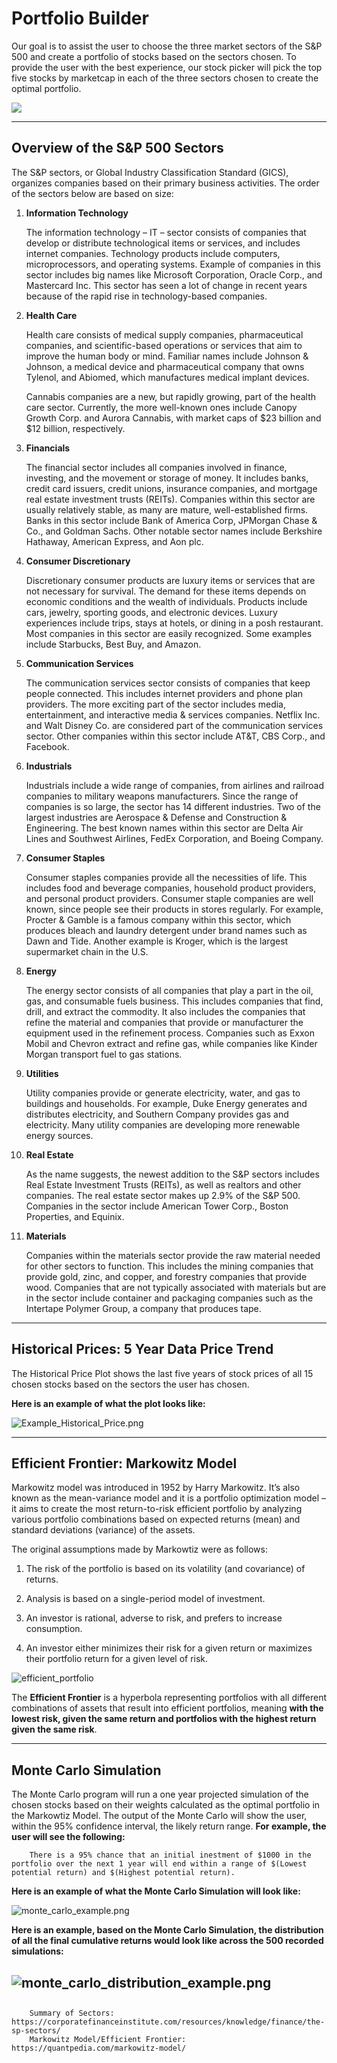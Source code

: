 # **Portfolio Builder**

Our goal is to assist the user to choose the three market sectors of the S&P 500 and create a portfolio of stocks based on the sectors chosen. To provide the user with the best experience, our stock picker will pick the top five stocks by marketcap in each of the three sectors chosen to create the optimal portfolio.

![](Images/readme_image.png)

---

## **Overview of the S&P 500 Sectors**

The S&P sectors, or Global Industry Classification Standard (GICS), organizes companies based on their primary business activities. The order of the sectors below are based on size:

1. **Information Technology**

    The information technology – IT – sector consists of companies that develop or distribute technological items or services, and includes internet companies. Technology products include computers, microprocessors, and operating systems. Example of companies in this sector includes big names like Microsoft Corporation, Oracle Corp., and Mastercard Inc. This sector has seen a lot of change in recent years because of the rapid rise in technology-based companies.

2. **Health Care**

    Health care consists of medical supply companies, pharmaceutical companies, and scientific-based operations or services that aim to improve the human body or mind. Familiar names include Johnson & Johnson, a medical device and pharmaceutical company that owns Tylenol, and Abiomed, which manufactures medical implant devices.

    Cannabis companies are a new, but rapidly growing, part of the health care sector. Currently, the more well-known ones include Canopy Growth Corp. and Aurora Cannabis, with market caps of $23 billion and $12 billion, respectively.

3. **Financials**

    The financial sector includes all companies involved in finance, investing, and the movement or storage of money. It includes banks, credit card issuers, credit unions, insurance companies, and mortgage real estate investment trusts (REITs). Companies within this sector are usually relatively stable, as many are mature, well-established firms. Banks in this sector include Bank of America Corp, JPMorgan Chase & Co., and Goldman Sachs. Other notable sector names include Berkshire Hathaway, American Express, and Aon plc.

4. **Consumer Discretionary**

    Discretionary consumer products are luxury items or services that are not necessary for survival. The demand for these items depends on economic conditions and the wealth of individuals. Products include cars, jewelry, sporting goods, and electronic devices. Luxury experiences include trips, stays at hotels, or dining in a posh restaurant. Most companies in this sector are easily recognized. Some examples include Starbucks, Best Buy, and Amazon.

5. **Communication Services**

    The communication services sector consists of companies that keep people connected. This includes internet providers and phone plan providers. The more exciting part of the sector includes media, entertainment, and interactive media & services companies. Netflix Inc. and Walt Disney Co. are considered part of the communication services sector. Other companies within this sector include AT&T, CBS Corp., and Facebook.

6. **Industrials**

    Industrials include a wide range of companies, from airlines and railroad companies to military weapons manufacturers. Since the range of companies is so large, the sector has 14 different industries. Two of the largest industries are Aerospace & Defense and Construction & Engineering. The best known names within this sector are Delta Air Lines and Southwest Airlines, FedEx Corporation, and Boeing Company.

7. **Consumer Staples**

    Consumer staples companies provide all the necessities of life. This includes food and beverage companies, household product providers, and personal product providers. Consumer staple companies are well known, since people see their products in stores regularly. For example, Procter & Gamble is a famous company within this sector, which produces bleach and laundry detergent under brand names such as Dawn and Tide. Another example is Kroger, which is the largest supermarket chain in the U.S.

8. **Energy**

    The energy sector consists of all companies that play a part in the oil, gas, and consumable fuels business. This includes companies that find, drill, and extract the commodity. It also includes the companies that refine the material and companies that provide or manufacturer the equipment used in the refinement process. Companies such as Exxon Mobil and Chevron extract and refine gas, while companies like Kinder Morgan transport fuel to gas stations.

9. **Utilities**

    Utility companies provide or generate electricity, water, and gas to buildings and households. For example, Duke Energy generates and distributes electricity, and Southern Company provides gas and electricity. Many utility companies are developing more renewable energy sources.

10. **Real Estate**

    As the name suggests, the newest addition to the S&P sectors includes Real Estate Investment Trusts (REITs), as well as realtors and other companies. The real estate sector makes up 2.9% of the S&P 500. Companies in the sector include American Tower Corp., Boston Properties, and Equinix.

11. **Materials**

    Companies within the materials sector provide the raw material needed for other sectors to function. This includes the mining companies that provide gold, zinc, and copper, and forestry companies that provide wood. Companies that are not typically associated with materials but are in the sector include container and packaging companies such as the Intertape Polymer Group, a company that produces tape.

---

## **Historical Prices: 5 Year Data Price Trend**

The Historical Price Plot shows the last five years of stock prices of all 15 chosen stocks based on the sectors the user has chosen.

**Here is an example of what the plot looks like:**

![Example_Historical_Price.png](Images/Example_Historical_Price.png)

---

## **Efficient Frontier: Markowitz Model**
    
Markowitz model was introduced in 1952 by Harry Markowitz. It’s also known as the mean-variance model and it is a portfolio optimization model – it aims to create the most return-to-risk efficient portfolio by analyzing various portfolio combinations based on expected returns (mean) and standard deviations (variance) of the assets.

The original assumptions made by Markowtiz were as follows:

1. The risk of the portfolio is based on its volatility (and covariance) of returns.

2. Analysis is based on a single-period model of investment.

3. An investor is rational, adverse to risk, and prefers to increase consumption. 

4. An investor either minimizes their risk for a given return or maximizes their portfolio return for a given level of risk.

![efficient_portfolio](images/efficient_portfolio.png)

The **Efficient Frontier** is a hyperbola representing portfolios with all different combinations of assets that result into efficient portfolios, meaning **with the lowest risk, given the same return and portfolios with the highest return given the same risk**. 

---

## **Monte Carlo Simulation**

The Monte Carlo program will run a one year projected simulation of the chosen stocks based on their weights calculated as the optimal portfolio in the Markowtiz Model. The output of the Monte Carlo will show the user, within the 95% confidence interval, the likely return range. **For example, the user will see the following:**

        There is a 95% chance that an initial inestment of $1000 in the portfolio over the next 1 year will end within a range of $(Lowest potential return) and $(Highest potential return). 

**Here is an example of what the Monte Carlo Simulation will look like:**

![monte_carlo_example.png](Images/monte_carlo_example.png)

**Here is an example, based on the Monte Carlo Simulation, the distribution of all the final cumulative returns would look like across the 500 recorded simulations:**

![monte_carlo_distribution_example.png](Images/monte_carlo_distribution_example.png)
---

## 

















        Summary of Sectors: https://corporatefinanceinstitute.com/resources/knowledge/finance/the-sp-sectors/
        Markowitz Model/Efficient Frontier: https://quantpedia.com/markowitz-model/